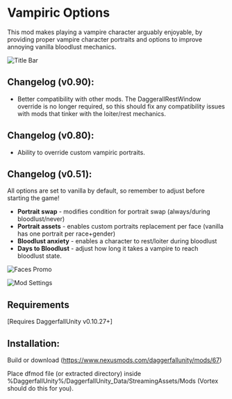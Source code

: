 # Vampiric Options

This mod makes playing a vampire character arguably enjoyable, by providing proper vampire character portraits and options to improve annoying vanilla bloodlust mechanics.

![Title Bar](https://staticdelivery.nexusmods.com/mods/2927/images/headers/67_1595257428.jpg)

## Changelog (v0.90):
* Better compatibility with other mods. The DaggerallRestWindow override is no longer required,
so this should fix any compatibility issues with mods that tinker with the loiter/rest mechanics.

## Changelog (v0.80):
* Ability to override custom vampiric portraits.

## Changelog (v0.51):

All options are set to vanilla by default, so remember to adjust before starting the game!

* **Portrait swap** - modifies condition for portrait swap (always/during bloodlust/never)
* **Portrait assets** - enables custom portraits replacement per face (vanilla has one portrait per race+gender)
* **Bloodlust anxiety** - enables a character to rest/loiter during bloodlust
* **Days to Bloodlust** - adjust how long it takes a vampire to reach bloodlust state.

![Faces Promo](https://staticdelivery.nexusmods.com/mods/2927/images/67/67-1595255037-629421844.png)

![Mod Settings](https://staticdelivery.nexusmods.com/mods/2927/images/67/67-1595255266-1925034214.png)

## Requirements

[Requires DaggerfallUnity v0.10.27+]

## Installation:

Build or download (https://www.nexusmods.com/daggerfallunity/mods/67)

Place dfmod file (or extracted directory) inside %DaggerfallUnity%/DaggerfallUnity_Data/StreamingAssets/Mods (Vortex should do this for you).
